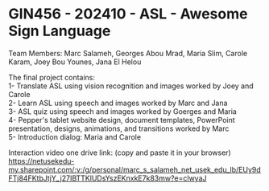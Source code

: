 # GIN456 - 202410 - ASL - Awesome Sign Language
Team Members: Marc Salameh, Georges Abou Mrad, Maria Slim, Carole Karam, Joey Bou Younes, Jana El Helou

The final project contains: <br>
1- Translate ASL using vision recognition and images worked by Joey and Carole <br>
2- Learn ASL using speech and images worked by Marc and Jana <br>
3- ASL quiz using speech and images worked by Goerges and Maria <br>
4- Pepper's tablet website design, document templates, PowerPoint presentation, designs, animations, and transitions worked by Marc <br>
5- Introduction dialog: Maria and Carole <br>

Interaction video one drive link: (copy and paste it in your browser) <br>
https://netusekedu-my.sharepoint.com/:v:/g/personal/marc_s_salameh_net_usek_edu_lb/EUy9dFTj84FKtbJtjY_j27IBTTKlUDsYszEKnxkE7k83mw?e=clwyaJ
